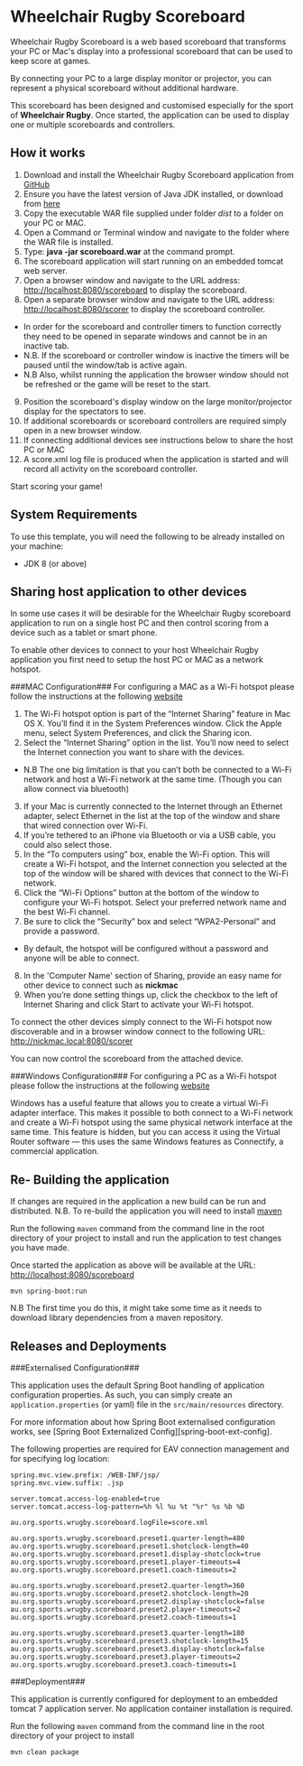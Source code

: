 Wheelchair Rugby Scoreboard
=================================================

Wheelchair Rugby Scoreboard is a web based scoreboard that transforms your PC or Mac's display 
into a professional scoreboard that can be used to keep score at games.

By connecting your PC to a large display monitor or projector, 
you can represent a physical scoreboard without additional hardware.

This scoreboard has been designed and customised especially for the sport of **Wheelchair Rugby**.
Once started, the application can be used to display one or multiple scoreboards and controllers.


How it works
-----------------------

1. Download and install the Wheelchair Rugby Scoreboard application from [GitHub](https://github.com/wraus/scoreboardWeb "Wheelchair Rugby Scoreboard")
2. Ensure you have the latest version of Java JDK installed, or download from [here](https://java.com/en/download/ "Oracle Java Download Page")
3. Copy the executable WAR file supplied under folder *dist* to a folder on your PC or MAC.
4. Open a Command or Terminal window and navigate to the folder where the WAR file is installed.
5. Type: **java -jar scoreboard.war** at the command prompt.
6. The scoreboard application will start running on an embedded tomcat web server.
7. Open a browser window and navigate to the URL address: <http://localhost:8080/scoreboard> to display the scoreboard.
8. Open a separate browser window and navigate to the URL address: <http://localhost:8080/scorer> to display the scoreboard controller.
  * In order for the scoreboard and controller timers to function correctly they need to be opened in separate windows and cannot be in an inactive tab.
  * N.B. If the scoreboard or controller window is inactive the timers will be paused until the window/tab is active again.
  * N.B Also, whilst running the application the browser window should not be refreshed or the game will be reset to the start.    
9. Position the scoreboard's display window on the large monitor/projector display for the spectators to see.
10. If additional scoreboards or scoreboard controllers are required simply open in a new browser window.
11. If connecting additional devices see instructions below to share the host PC or MAC 
12. A score.xml log file is produced when the application is started and will record all activity on the scoreboard controller.  

Start scoring your game!

System Requirements
-------------------

To use this template, you will need the following to be already installed on your machine:

- JDK 8 (or above)

Sharing host application to other devices
-----------------------------------------

In some use cases it will be desirable for the Wheelchair Rugby scoreboard application to run on a single host PC and then control scoring from a device such as a tablet or smart phone.   

To enable other devices to connect to your host Wheelchair Rugby application you first need to setup the host PC or MAC as a network hotspot. 

###MAC Configuration###
For configuring a MAC as a Wi-Fi hotspot please follow the instructions at the following [website](http://www.howtogeek.com/214053/how-to-turn-your-mac-into-a-wi-fi-hotspot/)
  
1. The Wi-Fi hotspot option is part of the “Internet Sharing” feature in Mac OS X. You’ll find it in the System Preferences window. Click the Apple menu, select System Preferences, and click the Sharing icon.
2. Select the “Internet Sharing” option in the list. You’ll now need to select the Internet connection you want to share with the devices.
  * N.B The one big limitation is that you can’t both be connected to a Wi-Fi network and host a Wi-Fi network at the same time. (Though you can allow connect via bluetooth)
3. If your Mac is currently connected to the Internet through an Ethernet adapter, select Ethernet in the list at the top of the window and share that wired connection over Wi-Fi. 
4. If you’re tethered to an iPhone via Bluetooth or via a USB cable, you could also select those.
5. In the “To computers using” box, enable the Wi-Fi option. This will create a Wi-Fi hotspot, and the Internet connection you selected at the top of the window will be shared with devices that connect to the Wi-Fi network.
6. Click the “Wi-Fi Options” button at the bottom of the window to configure your Wi-Fi hotspot. Select your preferred network name and the best Wi-Fi channel.
7. Be sure to click the “Security” box and select “WPA2-Personal” and provide a password. 
  * By default, the hotspot will be configured without a password and anyone will be able to connect.
8. In the 'Computer Name' section of Sharing, provide an easy name for other device to connect such as **nickmac** 
9. When you’re done setting things up, click the checkbox to the left of Internet Sharing and click Start to activate your Wi-Fi hotspot.

To connect the other devices simply connect to the Wi-Fi hotspot now discoverable and in a browser window connect to the following URL: <http://nickmac.local:8080/scorer>

You can now control the scoreboard from the attached device.

###Windows Configuration###
For configuring a PC as a Wi-Fi hotspot please follow the instructions at the following [website](http://lifehacker.com/turn-your-windows-10-computer-into-a-wi-fi-hotspot-1724762931)

Windows has a useful feature that allows you to create a virtual Wi-Fi adapter interface. 
This makes it possible to both connect to a Wi-Fi network and create a Wi-Fi hotspot using the same physical network interface at the same time. 
This feature is hidden, but you can access it using the Virtual Router software — this uses the same Windows features as Connectify, a commercial application.



Re- Building the application
---------------------------

If changes are required in the application a new build can be run and distributed.
N.B. To re-build the application you will need to install [maven](https://maven.apache.org/download.cgi "Maven Download")

Run the following `maven` command from the command line in the root directory of your project 
to install and run the application to test changes you have made.

Once started the application as above will be available at the URL: <http://localhost:8080/scoreboard>

```
mvn spring-boot:run
```

N.B The first time you do this, it might take some time as it needs to download library dependencies from a maven repository.


Releases and Deployments
------------------------

###Externalised Configuration###

This application uses the default Spring Boot handling of application configuration properties. As such, you can simply
create an `application.properties` (or yaml) file in the `src/main/resources` directory.

For more information about how Spring Boot externalised configuration works, see [Spring Boot Externalized Config][spring-boot-ext-config].

The following properties are required for EAV connection management and for specifying log location:


    spring.mvc.view.prefix: /WEB-INF/jsp/
    spring.mvc.view.suffix: .jsp
    
    server.tomcat.access-log-enabled=true
    server.tomcat.access-log-pattern=%h %l %u %t "%r" %s %b %D
    
    au.org.sports.wrugby.scoreboard.logFile=score.xml
    
    au.org.sports.wrugby.scoreboard.preset1.quarter-length=480
    au.org.sports.wrugby.scoreboard.preset1.shotclock-length=40
    au.org.sports.wrugby.scoreboard.preset1.display-shotclock=true
    au.org.sports.wrugby.scoreboard.preset1.player-timeouts=4
    au.org.sports.wrugby.scoreboard.preset1.coach-timeouts=2
    
    au.org.sports.wrugby.scoreboard.preset2.quarter-length=360
    au.org.sports.wrugby.scoreboard.preset2.shotclock-length=20
    au.org.sports.wrugby.scoreboard.preset2.display-shotclock=false
    au.org.sports.wrugby.scoreboard.preset2.player-timeouts=2
    au.org.sports.wrugby.scoreboard.preset2.coach-timeouts=1
    
    au.org.sports.wrugby.scoreboard.preset3.quarter-length=180
    au.org.sports.wrugby.scoreboard.preset3.shotclock-length=15
    au.org.sports.wrugby.scoreboard.preset3.display-shotclock=false
    au.org.sports.wrugby.scoreboard.preset3.player-timeouts=2
    au.org.sports.wrugby.scoreboard.preset3.coach-timeouts=1

###Deployment###

This application is currently configured for deployment to an embedded tomcat 7 application server. No application container installation is required.

Run the following `maven` command from the command line in the root directory of your project to install

```
mvn clean package
```

